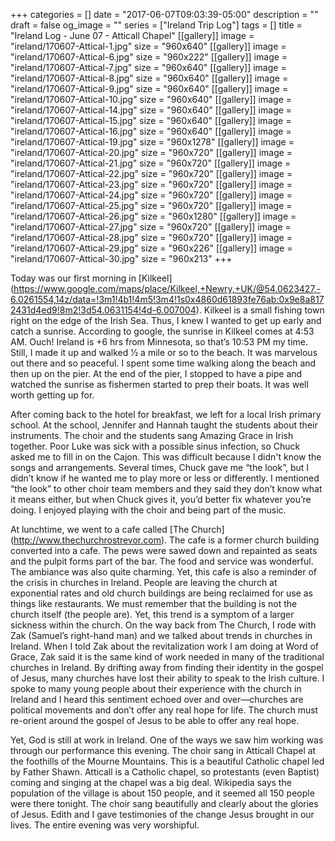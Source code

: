 +++
categories = []
date = "2017-06-07T09:03:39-05:00"
description = ""
draft = false
og_image = ""
series = ["Ireland Trip Log"]
tags = []
title = "Ireland Log - June 07 - Atticall Chapel"
[[gallery]]
  image = "ireland/170607-Attical-1.jpg"
  size = "960x640"
[[gallery]]
  image = "ireland/170607-Attical-6.jpg"
  size = "960x222"
[[gallery]]
  image = "ireland/170607-Attical-7.jpg"
  size = "960x640"
[[gallery]]
  image = "ireland/170607-Attical-8.jpg"
  size = "960x640"
[[gallery]]
  image = "ireland/170607-Attical-9.jpg"
  size = "960x640"
[[gallery]]
  image = "ireland/170607-Attical-10.jpg"
  size = "960x640"
[[gallery]]
  image = "ireland/170607-Attical-14.jpg"
  size = "960x640"
[[gallery]]
  image = "ireland/170607-Attical-15.jpg"
  size = "960x640"
[[gallery]]
  image = "ireland/170607-Attical-16.jpg"
  size = "960x640"
[[gallery]]
  image = "ireland/170607-Attical-19.jpg"
  size = "960x1278"
[[gallery]]
  image = "ireland/170607-Attical-20.jpg"
  size = "960x720"
[[gallery]]
  image = "ireland/170607-Attical-21.jpg"
  size = "960x720"
[[gallery]]
  image = "ireland/170607-Attical-22.jpg"
  size = "960x720"
[[gallery]]
  image = "ireland/170607-Attical-23.jpg"
  size = "960x720"
[[gallery]]
  image = "ireland/170607-Attical-24.jpg"
  size = "960x720"
[[gallery]]
  image = "ireland/170607-Attical-25.jpg"
  size = "960x720"
[[gallery]]
  image = "ireland/170607-Attical-26.jpg"
  size = "960x1280"
[[gallery]]
  image = "ireland/170607-Attical-27.jpg"
  size = "960x720"
[[gallery]]
  image = "ireland/170607-Attical-28.jpg"
  size = "960x720"
[[gallery]]
  image = "ireland/170607-Attical-29.jpg"
  size = "960x226"
[[gallery]]
  image = "ireland/170607-Attical-30.jpg"
  size = "960x213"
+++

Today was our first morning in [Kilkeel] (https://www.google.com/maps/place/Kilkeel,+Newry,+UK/@54.0623427,-6.0261554,14z/data=!3m1!4b1!4m5!3m4!1s0x4860d61893fe76ab:0x9e8a8172431d4ed9!8m2!3d54.0631154!4d-6.007004). Kilkeel is a small fishing town right on the edge of the Irish Sea. Thus, I knew I wanted to get up early and catch a sunrise. According to google, the sunrise in Kilkeel comes at 4:53 AM. Ouch! Ireland is +6 hrs from Minnesota, so that’s 10:53 PM my time. Still, I made it up and walked 1⁄2 a mile or so to the beach. It was marvelous out there and so peaceful. I spent some time walking along the beach and then up on the pier. At the end of the pier, I stopped to have a pipe and watched the sunrise as fishermen started to prep their boats. It was well worth getting up for.

After coming back to the hotel for breakfast, we left for a local Irish primary school. At the school, Jennifer and Hannah taught the students about their instruments. The choir and the students sang Amazing Grace in Irish together. Poor Luke was sick with a possible sinus infection, so Chuck asked me to fill in on the Cajon. This was difficult because I didn't know the songs and arrangements. Several times, Chuck gave me “the look”, but I didn’t know if he wanted me to play more or less or differently. I mentioned “the look” to other choir team members and they said they don’t know what it means either, but when Chuck gives it, you’d better fix whatever you’re doing. I enjoyed playing with the choir and being part of the music.

At lunchtime, we went to a cafe called [The Church] (http://www.thechurchrostrevor.com). The cafe is a former church building converted into a cafe. The pews were sawed down and repainted as seats and the pulpit forms part of the bar. The food and service was wonderful. The ambiance was also quite charming. Yet, this cafe is also a reminder of the crisis in churches in Ireland. People are leaving the church at exponential rates and old church buildings are being reclaimed for use as things like restaurants. We must remember that the building is not the church itself (the people are). Yet, this trend is a symptom of a larger sickness within the church. On the way back from The Church, I rode with Zak (Samuel’s right-hand man) and we talked about trends in churches in Ireland. When I told Zak about the revitalization work I am doing at Word of Grace, Zak said it is the same kind of work needed in many of the traditional churches in Ireland. By drifting away from finding their identity in the gospel of Jesus, many churches have lost their ability to speak to the Irish culture. I spoke to many young people about their experience with the church in Ireland and I heard this sentiment echoed over and over—churches are political movements and don’t offer any real hope for life. The church must re-orient around the gospel of Jesus to be able to offer any real hope.

Yet, God is still at work in Ireland. One of the ways we saw him working was through our performance this evening. The choir sang in Atticall Chapel at the foothills of the Mourne Mountains. This is a beautiful Catholic chapel led by Father Shawn. Atticall is a Catholic chapel, so protestants (even Baptist) coming and singing at the chapel was a big deal. Wikipedia says the population of the village is about 150 people, and it seemed all 150 people were there tonight. The choir sang beautifully and clearly about the glories of Jesus. Edith and I gave testimonies of the change Jesus brought in our lives. The entire evening was very worshipful.
